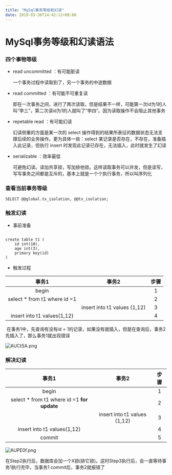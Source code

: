 ```yaml
---
title: "MySql事务等级和幻读"
date: 2019-03-36T14:42:11+08:00
---
```


# MySql事务等级和幻读语法

### 四个事物等级

* read uncommitted ：有可能脏读

  一个事务过程中读取到了，另一个事务的中途数据

* read committed ：有可能不可重复读

  即在一次事务之间，进行了两次读取，但是结果不一样，可能第一次id为1的人叫“李三”，第二次读id为1的人就叫了“李四”。因为读取操作不会阻止其他事务

 * repetable read ：有可能幻读

   幻读侧重的方面是某一次的 select 操作得到的结果所表征的数据状态无法支撑后续的业务操作。更为具体一些：select 某记录是否存在，不存在，准备插入此记录，但执行 insert 时发现此记录已存在，无法插入，此时就发生了幻读

  * serializable ：效率最低

    可避免幻读。读加共享锁，写加排他锁。这样读取事务可以并发，但是读写，写写事务之间都是互斥的，基本上就是一个个执行事务，所以叫序列化
<!--more-->
    

### 查看当前事务等级

```mysql
SELECT @@global.tx_isolation, @@tx_isolation;	
```



### 触发幻读

* 事前准备

```mysql

create table t1 (
	id int(10),
	age int(3),
	primary key(id)
)
```

* 触发过程

|             事务1             |            事务2             | 步骤 |
| :---------------------------: | :--------------------------: | :--: |
|             begin             |                              |  1   |
| select * from t1 where id  =1 |                              |  2   |
|                               | insert into t1 values (1,12) |  3   |
|  insert into t1 values(1,12)  |                              |  4   |

​	在事务1中，先查询有没有id = 1的记录，如果没有就插入，但是在查询后，事务2先插入了，那么事务1就出现错误

![AUCtSA.png](https://s2.ax1x.com/2019/03/26/AUCtSA.png)



### 解决幻读

|                    事务1                     |            事务2             | 步骤 |
| :------------------------------------------: | :--------------------------: | :--: |
|                    begin                     |                              |  1   |
| select * from t1 where id  =1 **for update** |                              |  2   |
|                                              | insert into t1 values (1,12) |  3   |
|         insert into t1 values(1,12)          |                              |  4   |
|                    commit                    |                              |  5   |

![AUPE0f.png](https://s2.ax1x.com/2019/03/26/AUPE0f.png)



在Step2执行后，数据库会加一个X锁(排它锁)。这时Step3执行后，会一直等待事务1执行完毕，当事务1 commit后，事务2就报错了
